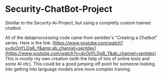 # Security-ChatBot-Project

Simillar to the Security-Ai-Project, but using a completly custom trained chatbot.

All of the dataproccessing code came from sentdex's "Creating a Chatbot" series. Here is the link: [https://www.youtube.com/watch?v=dvOnYLDg8_Y&amp;ab_channel=sentdex](https://www.youtube.com/watch?v=dvOnYLDg8_Y&ab_channel=sentdex)
This is mostly my own creation (with the help of lots of online tools and _some_ AI ofc). This could be a good jumping off point for someone looking into getting into language models anre more complex training. 
